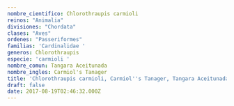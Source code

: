 ```yaml
---
nombre_cientifico: Chlorothraupis carmioli
reinos: "Animalia"
divisiones: "Chordata"
clases: "Aves"
ordenes: "Passeriformes"
familias: 'Cardinalidae '
generos: Chlorothraupis
especie: 'carmioli '
nombre_comun: Tangara Aceitunada
nombre_ingles: Carmiol's Tanager
title: 'Chlorothraupis carmioli, Carmiol''s Tanager, Tangara Aceitunada'
draft: false
date: 2017-08-19T02:46:32.000Z
---
```



